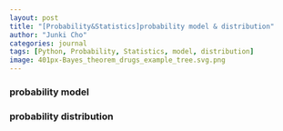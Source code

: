 ```yaml
---
layout: post
title: "[Probability&Statistics]probability model & distribution"
author: "Junki Cho"
categories: journal
tags: [Python, Probability, Statistics, model, distribution]
image: 401px-Bayes_theorem_drugs_example_tree.svg.png
---
```

### probability model




###  probability distribution

